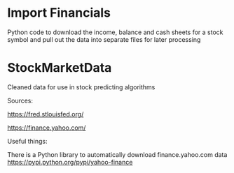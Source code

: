 
# Import Financials

Python code to download the income, balance and cash sheets for a stock symbol
and pull out the data into separate files for later processing


# StockMarketData
Cleaned data for use in stock predicting algorithms

Sources:

https://fred.stlouisfed.org/

https://finance.yahoo.com/

Useful things:

There is a Python library to automatically download finance.yahoo.com data https://pypi.python.org/pypi/yahoo-finance



